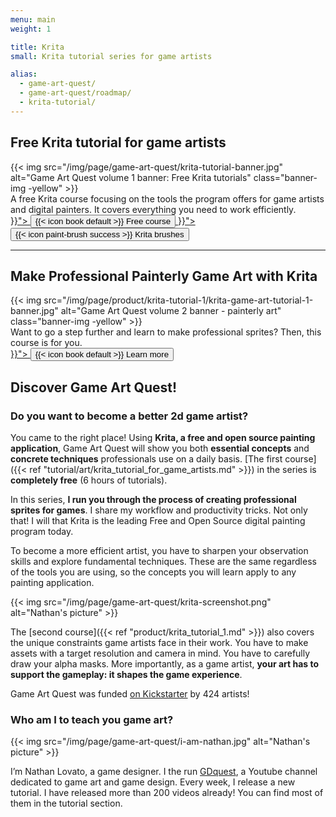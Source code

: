 ```yaml
---
menu: main
weight: 1

title: Krita
small: Krita tutorial series for game artists

alias:
  - game-art-quest/
  - game-art-quest/roadmap/
  - krita-tutorial/
---
```


## Free Krita tutorial for game artists

<div class="card-box">
  {{< img src="/img/page/game-art-quest/krita-tutorial-banner.jpg" alt="Game Art Quest volume 1 banner: Free Krita tutorials" class="banner-img -yellow" >}}
  <div class="content">
    A free Krita course focusing on the tools the program offers for game artists and digital painters. It covers everything you need to work efficiently.
    <div grid>
      <div column class="-center">
        <a href="{{< ref "tutorial/art/krita_tutorial_for_game_artists.md" >}}"> 
          <button class="-bordered -call-to-action">{{< icon book default >}} Free course</button>
        </a>
        <a href="{{< ref "product/krita_brushes.md" >}}"> 
          <button class="-bordered -call-to-action -success">{{< icon paint-brush success >}} Krita brushes</button>
        </a>
      </div>
    </div>
  </div>
</div>


<hr>

## Make Professional Painterly Game Art with Krita

<div class="card-box">
  {{< img src="/img/page/product/krita-tutorial-1/krita-game-art-tutorial-1-banner.jpg" alt="Game Art Quest volume 2 banner - painterly art" class="banner-img -yellow" >}}
  <div class="content">
    Want to go a step further and learn to make professional sprites? Then, this course is for you.
    <div grid>
      <div column class="-center">
        <a href="{{< ref "product\krita_tutorial_1.md" >}}"> 
          <button class="-bordered -call-to-action -success">{{< icon book default >}} Learn more</button>
        </a>
      </div>
    </div>
  </div>
</div>

## Discover Game Art Quest!

### Do you want to become a better 2d game artist?

You came to the right place! Using **Krita, a free and open source painting application**, Game Art Quest will show you both **essential concepts** and **concrete techniques** professionals use on a daily basis. [The first course]({{< ref "tutorial/art/krita_tutorial_for_game_artists.md" >}}) in the series is **completely free** (6 hours of tutorials).

In this series, **I run you through the process of creating professional sprites for games**. I share my workflow and productivity tricks. Not only that! I will that Krita is the leading Free and Open Source digital painting program today.

To become a more efficient artist, you have to sharpen your observation skills and explore fundamental techniques. These are the same regardless of the tools you are using, so the concepts you will learn apply to any painting application.

{{< img src="/img/page/game-art-quest/krita-screenshot.png" alt="Nathan's picture" >}}

The [second course]({{< ref "product/krita_tutorial_1.md" >}}) also covers the unique constraints game artists face in their work. You have to make assets with a target resolution and camera in mind. You have to carefully draw your alpha masks. More importantly, as a game artist, **your art has to support the gameplay: it shapes the game experience**.

Game Art Quest was funded [on Kickstarter](https://www.kickstarter.com/projects/gdquest/game-art-quest-make-professional-2d-art-with-krita) by 424 artists!

### Who am I to teach you game art?

{{< img src="/img/page/game-art-quest/i-am-nathan.jpg" alt="Nathan's picture" >}}

I’m Nathan Lovato, a game designer. I the run [GDquest](http://youtube.com/c/gdquest), a Youtube channel dedicated to game art and game design. Every week, I release a new tutorial. I have released more than 200 videos already! You can find most of them in the tutorial section.
